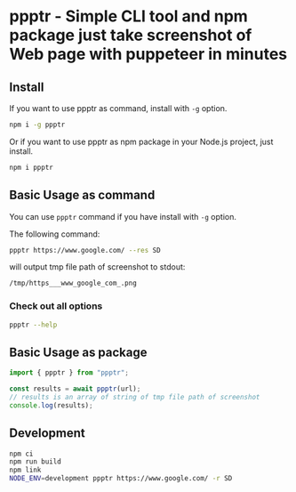 # ppptr - Simple CLI tool and npm package just take screenshot of Web page with puppeteer in minutes

## Install

If you want to use ppptr as command, install with `-g` option.

```bash
npm i -g ppptr
```

Or if you want to use ppptr as npm package in your Node.js project, just install.

```bash
npm i ppptr
```

## Basic Usage as command

You can use `ppptr` command if you have install with `-g` option.

The following command:

```bash
ppptr https://www.google.com/ --res SD
```

will output tmp file path of screenshot to stdout:

```bash
/tmp/https___www_google_com_.png
```

### Check out all options

```bash
ppptr --help
```

## Basic Usage as package

```typescript
import { ppptr } from "ppptr";

const results = await ppptr(url);
// results is an array of string of tmp file path of screenshot
console.log(results);
```

## Development

```bash
npm ci
npm run build
npm link
NODE_ENV=development ppptr https://www.google.com/ -r SD
```
